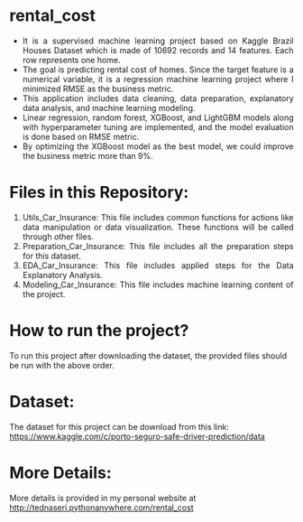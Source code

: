 # rental_cost
<ul align="justify">
<li>It is a supervised machine learning project based on Kaggle Brazil Houses Dataset which is made of 10692 records and 14 features. Each row represents one home.</li>
<li>The goal is predicting rental cost of homes. Since the target feature is a numerical variable, it is a regression machine learning project where I minimized RMSE as the business metric.</li>
<li>This application includes data cleaning, data preparation, explanatory data analysis, and machine learning modeling.</li>
<li>Linear regression, random forest, XGBoost, and LightGBM models along with hyperparameter tuning are implemented, and the model evaluation is done based on RMSE metric.</li>
<li>By optimizing the XGBoost model as the best model, we could improve the business metric more than 9%.</li>
</ul>
  
# Files in this Repository:
<ol align="justify">
<li>Utils_Car_Insurance: This file includes common functions for actions like data manipulation or data visualization. These functions will be called through other files.</li>
<li>Preparation_Car_Insurance: This file includes all the preparation steps for this dataset.</li>
<li>EDA_Car_Insurance: This file includes applied steps for the Data Explanatory Analysis.</li>
<li>Modeling_Car_Insurance: This file includes machine learning content of the project.</li>
</ol>

# How to run the project?
To run this project after downloading the dataset, the provided files should be run with the above order.

# Dataset:
The dataset for this project can be download from this link: https://www.kaggle.com/c/porto-seguro-safe-driver-prediction/data

# More Details:
More details is provided in my personal website at http://tednaseri.pythonanywhere.com/rental_cost
